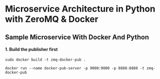 # Microservice Architecture in Python with ZeroMQ & Docker

## Sample Microservice With Docker And Python

#### 1. Build the publisher first

`sudo docker build -t zmq-docker-pub .`

`docker run --name docker-pub-server -p 9000:9000 -p 8888:8888 -t zmq-docker-pub`
